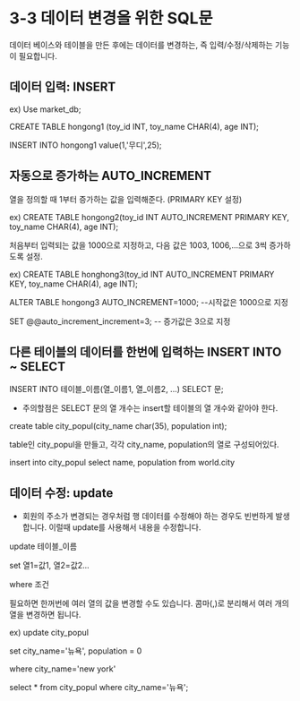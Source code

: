# 3-3 데이터 변경을 위한 SQL문
데이터 베이스와 테이블을 만든 후에는 데이터를 변경하는, 즉 입력/수정/삭제하는 기능이 필요합니다.

## 데이터 입력: INSERT
ex)
Use market_db;

CREATE TABLE hongong1 (toy_id INT, toy_name CHAR(4), age INT);

INSERT INTO hongong1 value(1,'무디',25);

## 자동으로 증가하는 AUTO_INCREMENT
열을 정의할 때 1부터 증가하는 값을 입력해준다. (PRIMARY KEY 설정)

ex)
CREATE TABLE hongong2(toy_id INT AUTO_INCREMENT PRIMARY KEY, toy_name CHAR(4), age INT);

처음부터 입력되는 값을 1000으로 지정하고, 다음 값은 1003, 1006,...으로 3씩 증가하도록 설정.

ex)
CREATE TABLE honghong3(toy_id INT AUTO_INCREMENT PRIMARY KEY, toy_name CHAR(4), age INT);

ALTER TABLE hongong3 AUTO_INCREMENT=1000; --시작값은 1000으로 지정

SET @@auto_increment_increment=3; -- 증가값은 3으로 지정

## 다른 테이블의 데이터를 한번에 입력하는 INSERT INTO ~ SELECT

INSERT INTO 테이블_이름(열_이름1, 열_이름2, ...) SELECT 문;
- 주의할점은 SELECT 문의 열 개수는 insert할 테이블의 열 개수와 같아야 한다.

create table city_popul(city_name char(35), population int);

table인 city_popul을 만들고, 각각 city_name, population의 열로 구성되어있다.

insert into city_popul select name, population from world.city

## 데이터 수정: update
- 회원의 주소가 변경되는 경우처럼 행 데이터를 수정해야 하는 경우도 빈번하게 발생합니다. 이럴때 update를 사용해서 내용을 수정합니다.

update 테이블_이름

  set 열1=값1, 열2=값2...
  
  where 조건

필요하면 한꺼번에 여러 열의 값을 변경할 수도 있습니다. 콤마(,)로 분리해서 여러 개의 열을 변경하면 됩니다.

ex)
update city_popul

  set city_name='뉴욕', population = 0
  
  where city_name='new york'
  
select * from city_popul where city_name='뉴욕';
